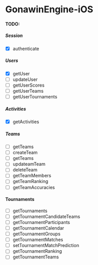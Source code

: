 # GonawinEngine-iOS

#### TODO:

##### Session
- [x] authenticate

##### Users
- [x] getUser
- [ ] updateUser
- [ ] getUserScores
- [ ] getUserTeams
- [ ] getUserTournaments

##### Activities
- [x] getActivities

##### Teams
- [ ] getTeams
- [ ] createTeam
- [ ] getTeams
- [ ] updateamTeam
- [ ] deleteTeam
- [ ] getTeamMembers
- [ ] getTeamRanking
- [ ] getTeamAccuracies

#### Tournaments
- [ ] getTournaments
- [ ] getTournamentCandidateTeams
- [ ] getTournamentParticipants
- [ ] getTournamentCalendar
- [ ] getTournamentGroups
- [ ] getTournamentMatches
- [ ] setTournamentMatchPrediction
- [ ] getTournamentRanking
- [ ] getTournamentTeams
